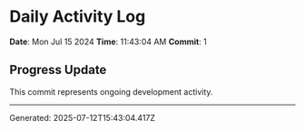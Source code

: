 # Daily Activity Log

**Date**: Mon Jul 15 2024
**Time**: 11:43:04 AM
**Commit**: 1

## Progress Update

This commit represents ongoing development activity.

---
Generated: 2025-07-12T15:43:04.417Z

